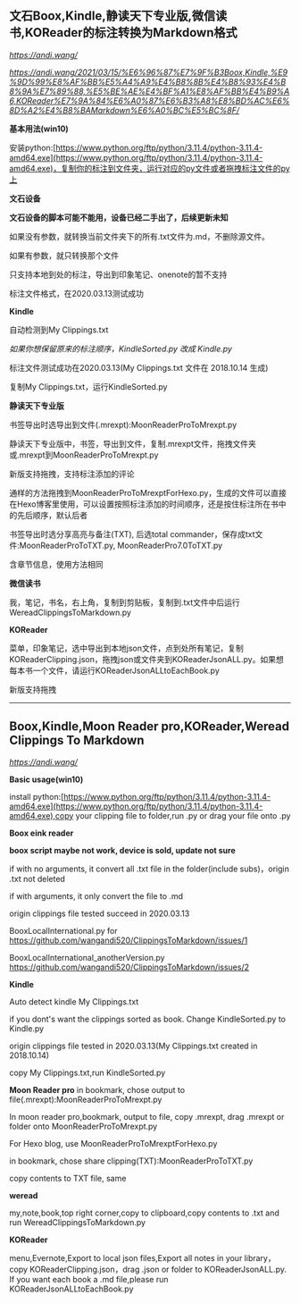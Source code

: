## 文石Boox,Kindle,静读天下专业版,微信读书,KOReader的标注转换为Markdown格式

*https://andi.wang/*

*https://andi.wang/2021/03/15/%E6%96%87%E7%9F%B3Boox,Kindle,%E9%9D%99%E8%AF%BB%E5%A4%A9%E4%B8%8B%E4%B8%93%E4%B8%9A%E7%89%88,%E5%BE%AE%E4%BF%A1%E8%AF%BB%E4%B9%A6,KOReader%E7%9A%84%E6%A0%87%E6%B3%A8%E8%BD%AC%E6%8D%A2%E4%B8%BAMarkdown%E6%A0%BC%E5%BC%8F/*

**基本用法(win10)**

安装python:[https://www.python.org/ftp/python/3.11.4/python-3.11.4-amd64.exe](https://www.python.org/ftp/python/3.11.4/python-3.11.4-amd64.exe)，复制你的标注到文件夹，运行对应的py文件或者拖拽标注文件的py上

**文石设备**

**文石设备的脚本可能不能用，设备已经二手出了，后续更新未知**

如果没有参数，就转换当前文件夹下的所有.txt文件为.md，不删除源文件。

如果有参数，就只转换那个文件

只支持本地到处的标注，导出到印象笔记、onenote的暂不支持

标注文件格式，在2020.03.13测试成功

**Kindle**

自动检测到My Clippings.txt

*如果你想保留原来的标注顺序，KindleSorted.py 改成 Kindle.py*

标注文件测试成功在2020.03.13(My Clippings.txt 文件在 2018.10.14 生成)

复制My Clippings.txt，运行KindleSorted.py

**静读天下专业版**

书签导出时选导出到文件(.mrexpt):MoonReaderProToMrexpt.py

静读天下专业版中，书签，导出到文件，复制.mrexpt文件，拖拽文件夹或.mrexpt到MoonReaderProToMrexpt.py

新版支持拖拽，支持标注添加的评论

通样的方法拖拽到MoonReaderProToMrexptForHexo.py，生成的文件可以直接在Hexo博客里使用，可以设置按照标注添加的时间顺序，还是按住标注所在书中的先后顺序，默认后者

书签导出时选分享高亮与备注(TXT), 后选total commander，保存成txt文件:MoonReaderProToTXT.py, MoonReaderPro7.0ToTXT.py

含章节信息，使用方法相同

**微信读书**

我，笔记，书名，右上角，复制到剪贴板，复制到.txt文件中后运行WereadClippingsToMarkdown.py

**KOReader**

菜单，印象笔记，选中导出到本地json文件，点到处所有笔记，复制KOReaderClipping.json，拖拽json或文件夹到KOReaderJsonALL.py。如果想每本书一个文件，请运行KOReaderJsonALLtoEachBook.py

新版支持拖拽

---

## Boox,Kindle,Moon Reader pro,KOReader,Weread Clippings To Markdown

*https://andi.wang/*

**Basic usage(win10)**

install python:[https://www.python.org/ftp/python/3.11.4/python-3.11.4-amd64.exe](https://www.python.org/ftp/python/3.11.4/python-3.11.4-amd64.exe),copy your clipping file to folder,run .py or drag your file onto .py

**Boox eink reader**

**boox script maybe not work, device is sold, update not sure**

if with no arguments, it convert all .txt file in the folder(include subs)，origin .txt not deleted

if with arguments, it only convert the file to .md

origin clippings file tested succeed in 2020.03.13

BooxLocalInternational.py for https://github.com/wangandi520/ClippingsToMarkdown/issues/1

BooxLocalInternational_anotherVersion.py https://github.com/wangandi520/ClippingsToMarkdown/issues/2

**Kindle**

Auto detect kindle My Clippings.txt

if you dont's want the clippings sorted as book. Change KindleSorted.py to Kindle.py

origin clippings file tested in 2020.03.13(My Clippings.txt created in 2018.10.14)

copy My Clippings.txt,run KindleSorted.py

**Moon Reader pro**
in bookmark, chose output to file(.mrexpt):MoonReaderProToMrexpt.py

In moon reader pro,bookmark, output to file, copy .mrexpt, drag .mrexpt or folder onto MoonReaderProToMrexpt.py

For Hexo blog, use MoonReaderProToMrexptForHexo.py

in bookmark, chose share clipping(TXT):MoonReaderProToTXT.py

copy contents to TXT file, same

**weread**

my,note,book,top right corner,copy to clipboard,copy contents to .txt and run WereadClippingsToMarkdown.py

**KOReader**

menu,Evernote,Export to local json files,Export all notes in your library，copy KOReaderClipping.json，drag .json or folder to KOReaderJsonALL.py. If you want each book a .md file,please run KOReaderJsonALLtoEachBook.py

